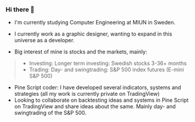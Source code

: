 ### Hi there 👋

<!--
**bldgr/bldgr** is a ✨ _special_ ✨ repository because its `README.md` (this file) appears on your GitHub profile.

Here are some ideas to get you started:

- 🔭 I’m currently working on ...
- 🌱 I’m currently learning ...
- 👯 I’m looking to collaborate on ...
- 🤔 I’m looking for help with ...
- 💬 Ask me about ...
- 📫 How to reach me: ...
- 😄 Pronouns: ...
- ⚡ Fun fact: ...
-->

- I'm currently studying Computer Engineering at MIUN in Sweden.
- I currently work as a graphic designer, wanting to expand in this universe as a developer.

- Big interest of mine is stocks and the markets, mainly:
>* Investing: Longer term investing: Swedish stocks 3-36+ months
>* Trading: Day- and swingtrading: S&P 500 index futures (E-mini S&P 500)
- Pine Script coder: I have developed several indicators, systems and strategies (all my work is currently private on TradingView)
- Looking to collaborate on backtesting ideas and systems in Pine Script on TradingView and share ideas about the same. Mainly day- and swingtrading of the S&P 500. 
